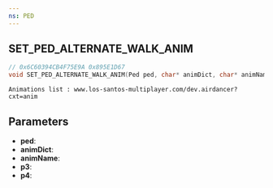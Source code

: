 ```yaml
---
ns: PED
---
```

## SET_PED_ALTERNATE_WALK_ANIM

```c
// 0x6C60394CB4F75E9A 0x895E1D67
void SET_PED_ALTERNATE_WALK_ANIM(Ped ped, char* animDict, char* animName, float p3, BOOL p4);
```

```
Animations list : www.los-santos-multiplayer.com/dev.airdancer?cxt=anim  
```

## Parameters
* **ped**: 
* **animDict**: 
* **animName**: 
* **p3**: 
* **p4**: 

